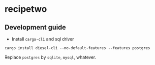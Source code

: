 # recipetwo

## Development guide

- Install `cargo-cli` and sql driver

```shell
cargo install diesel-cli --no-default-features --features postgres
```

Replace `postgres` by `sqlite`, `mysql`, whatever.
